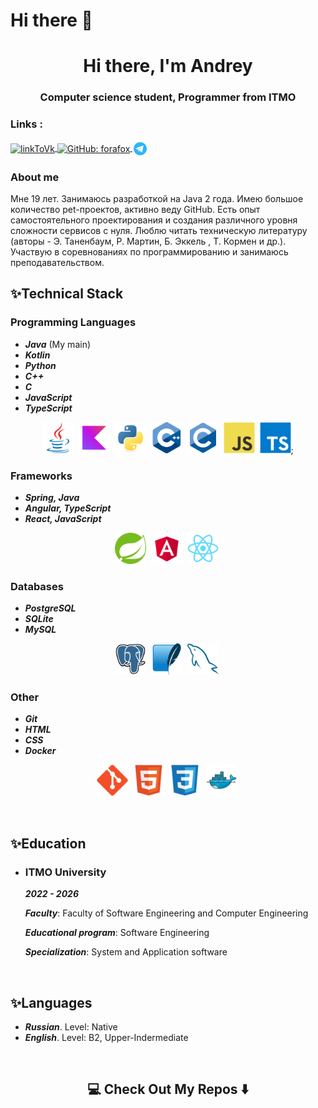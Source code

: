 # Hi there 👋

<div id="header" align="center">
 <h1>Hi there, I'm Andrey</h1>
 <h3>Computer science student, Programmer from ITMO</h3>
</div>

### Links : <span align="center">
<a href="https://vk.com/karapyzika">
 <img align="center" src="https://raw.githubusercontent.com/rahuldkjain/github-profile-readme-generator/master/src/images/icons/Social/vk.svg" alt="linkToVk" height="25" widht="20"/>
</a>
<a href="https://github.com/forafox">
 <img align="center" src="https://raw.githubusercontent.com/rahuldkjain/github-profile-readme-generator/master/src/images/icons/Social/github.svg" alt="GitHub: forafox" height="25" widht="20"/>
</a>
<a href="https://t.me/forafox">
 <img align="center" src="https://raw.githubusercontent.com/AliSawari/github-profile-readme-generator/master/src/images/icons/Social/telegram.svg" alt="Telegram: forafox" height="25" widht="20" />
 </a>
 
### About me

Мне 19 лет. Занимаюсь разработкой на Java 2 года. Имею большое количество pet-проектов, активно веду GitHub. Есть опыт самостоятельного проектирования и создания различного уровня сложности сервисов с нуля. Люблю читать техническую литературу (авторы - Э. Таненбаум, Р. Мартин, Б. Эккель , Т. Кормен и др.). Участвую в соревнованиях по программированию и занимаюсь преподавательством.

## :sparkles:Technical Stack

### Programming Languages
- ___Java___ (My main)
- ___Kotlin___
- ___Python___
- ___C++___
- ___C___
- ___JavaScript___
- ___TypeScript___
  
<p align='center' >
<img width=50 height=50 src="https://github.com/devicons/devicon/blob/master/icons/java/java-original.svg" />&nbsp;
<img width=50 height=50 src="https://github.com/devicons/devicon/blob/master/icons/kotlin/kotlin-original.svg" />&nbsp;
<img width=50 height=50 src="https://github.com/devicons/devicon/blob/master/icons/python/python-original.svg"/>&nbsp;
<img width=50 height=50 src="https://github.com/devicons/devicon/blob/master/icons/cplusplus/cplusplus-original.svg" />&nbsp;
<img width=50 height=50 src="https://github.com/devicons/devicon/blob/master/icons/c/c-original.svg" />&nbsp;
<img width=50 height=50 src="https://github.com/devicons/devicon/blob/master/icons/javascript/javascript-original.svg" />&nbsp;
<img width=50 height=50 src="https://github.com/devicons/devicon/blob/master/icons/typescript/typescript-original.svg" />;
</p>

  ### Frameworks
- ___Spring, Java___
- ___Angular, TypeScript___
- ___React, JavaScript___
  
<p align='center' >
<img width=50 height=50 src="https://github.com/devicons/devicon/blob/master/icons/spring/spring-original.svg" />&nbsp;
<img width=50 height=50 src="https://github.com/devicons/devicon/blob/master/icons/angular/angular-original.svg" />&nbsp;
 <img width=50 height=50 src="https://github.com/devicons/devicon/blob/master/icons/react/react-original.svg" />&nbsp;
</p>

### Databases
- ___PostgreSQL___
- ___SQLite___
- ___MySQL___
  
<p align='center' >
<img width=50 height=50 src="https://github.com/devicons/devicon/blob/master/icons/postgresql/postgresql-original.svg" />&nbsp;
<img width=50 height=50 src="https://github.com/devicons/devicon/blob/master/icons/sqlite/sqlite-original.svg"  />&nbsp;
<img width=50 height=50 src="https://github.com/devicons/devicon/blob/master/icons/mysql/mysql-original.svg" />&nbsp;
</p>


### Other
- ___Git___
- ___HTML___
- ___CSS___
- ___Docker___
  
<p align='center' >
<img width=50 height=50 src="https://github.com/devicons/devicon/blob/master/icons/git/git-original.svg" />&nbsp;
<img width=50 height=50 src="https://github.com/devicons/devicon/blob/master/icons/html5/html5-original.svg" />&nbsp;
<img width=50 height=50 src="https://github.com/devicons/devicon/blob/master/icons/css3/css3-original.svg"  />&nbsp;
<img width=50 height=50 src="https://github.com/devicons/devicon/blob/master/icons/docker/docker-original.svg"  />&nbsp;
</p>

<br>

## :sparkles:Education

- ### **ITMO University**

    ___2022 - 2026___

    ___Faculty___: Faculty of Software Engineering and Computer Engineering

    ___Educational program___: Software Engineering

    ___Specialization___: System and Application software

<br>

## :sparkles:Languages
- ___Russian___. Level: Native
- ___English___. Level: B2, Upper-Indermediate

<br>
<h2  align="center">💻 Check Out My Repos ⬇️ </h2>
